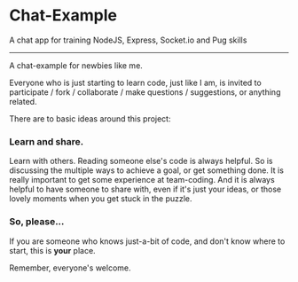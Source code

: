 # Chat-Example
A chat app for training NodeJS, Express, Socket.io and Pug skills

***

  A chat-example for newbies like me.

  Everyone who is just starting to learn code, just like I am, is invited to participate / fork / collaborate / make questions / suggestions, or anything related. 

  There are to basic ideas around this project:
### Learn and share.

  Learn with others. Reading someone else's code is always helpful.
  So is discussing the multiple ways to achieve a goal, or get something done.
  It is really important to get some experience at team-coding.
  And it is always helpful to have someone to share with, even if it's just your ideas, or those
  lovely moments when you get stuck in the puzzle.

### So, please...

  If you are someone who knows just-a-bit of code, and don't know where to start, this is **your** place.

   Remember, everyone's welcome.
